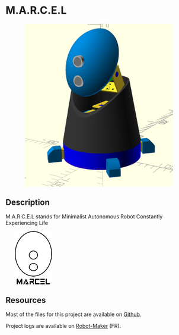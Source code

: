 <div id="mainblock">
<!-- ![](https://github.com/adam-p/markdown-here/raw/master/src/common/images/icon48.png "Banner image") -->


# M.A.R.C.E.L

<img alt="current stage" src="https://raw.githubusercontent.com/r1d1/KarotzLikeBot/master/render/20200212_marcel_render_newproto_wip.png" style="margin-left: auto; margin-right: auto; display: block; width: 400px;" />

## Description

M.A.R.C.E.L stands for Minimalist Autonomous Robot Constantly Experiencing Life 

<!-- img alt="logov1" src="images/just_the_head_logo_v1.png" />
<img alt="logov2" src="images/just_the_head_logo_v2.png" / -->
<img alt="logov3" src="images/just_the_head_logo_v3.png"  style="margin-left: 25px; margin-right: auto; display: block; width: 100px;" />
<!-- img alt="logov4" src="images/just_the_head_logo_v4.png" /-->

## Resources

Most of the files for this project are available on [Github](https://github.com/r1d1/KarotzLikeBot).

Project logs are available on [Robot-Maker](https://www.robot-maker.com/forum/topic/12548-project-marcel/) (FR).


<!-- 
| Time | Activity |
| --- | --- |
| 08:45-09:00 | Welcome |
| 09:00-09:30 | Place holders |
| 09:30-10:00 | Place holders |
| 10:00-10:30 | Place holders |
| 10:30-11:00 | Place holders |
| 11:00-11:30 | Place holders |
| 11:30-12:00 | Place holders | 
| 12:00-12:30 | Place holders |
| 12:30-13:30 | Place holders |
| 13:30-15:00 | Place holders |
| 15:00-15:30 | Place holders |
| 15:30-17:00 | **Place holders** |
| 17:00       | Place holders |
-->

</div>
